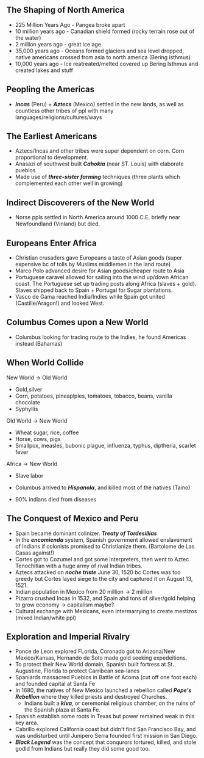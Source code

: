 ## The Shaping of North America
- 225 Million Years Ago - Pangea broke apart
- 10 million years ago - Canadian shield formed (rocky terrain rose out of the water)
- 2 million years ago - great ice age
- 35,000 years ago - Oceans formed glaciers and sea level dropped, native americans crossed from asia to north america (Bering isthmus)
- 10,000 years ago - Ice reatreated/melted covered up Bering Isthmus and created lakes and stuff
## Peopling the Americas
- ***Incas*** (Peru) + ***Aztecs*** (Mexico) settled in the new lands, as well as countless other tribes of ppl with many languages/religions/cultures/ways
## The Earliest Americans
- Aztecs/Incas and other tribes were super dependent on corn. Corn proportional to development.
- Anasazi of southwest built ***Cahokia*** (near ST. Louis) with elaborate pueblos
- Made use of ***three-sister farming*** techniques (three plants which complemented each other well in growing)
## Indirect Discoverers of the New World
- Norse ppls settled in North America around 1000 C.E. briefly near Newfoundland (Vinland) but died.
## Europeans Enter Africa
- Christian crusaders gave Europeans a taste of Asian goods (super expensive bc of tolls by Muslims  middlemen in the land route)
- Marco Polo advanced desire for Asian goods/cheaper route to Asia
- Portuguese caravel allowed for sailing into the wind up/down African coast. The Portuguese set up trading posts along Africa (slaves + gold). Slaves shipped back to Spain + Portugal for Sugar plantations.
- Vasco de Gama reached India/Indies while Spain got united (Castille/Aragon!) and looked West.
## Columbus Comes upon a New World
- Columbus looking for trading route to the Indies, he found Americas instead (Bahamas)
## When World Collide
New World -> Old World
- Gold,silver
- Corn, potatoes, pineaplples, tomatoes, tobacco, beans, vanilla chocolate
- Syphyllis

Old World -> New World
- Wheat sugar, rice, coffee
- Horse, cows, pigs
- Smallpox, measles, bubonic plague, influenza, typhus, diptheria, scarlet fever

Africa -> New World
- Slave labor

- Columbus arrived to ***Hispanola***, and killed most of the natives (Taino)
- 90% indians died from diseases

## The Conquest of Mexico and Peru
- Spain became dominant colinizer. ***Treaty of Tordesillias***
- In the ***encomienda*** system, Spanish government allowed enslavement of Indians if colonists promised to Christianize them. (Bartolome de Las Casas against!)
- Cortes got to Cozumel and got some interpreters, then went to Aztec Tenochitlan with a huge army of rival Indian tribes.
- Aztecs attacked on ***noche triste*** June 30, 1520 bc Cortes was too greedy but Cortes layed siege to the city and captured it on August 13, 1521.
- Indian population in Mexico from 20 million -> 2 million
- Pizarro crushed Incas in 1532, and Spain ahd tons of silver/gold helping to grow economy -> capitalism maybe?
- Cultural exchange with Mexicans, even intermarrying to create mestizos (mixed Indian/white ppl)

## Exploration and Imperial Rivalry
- Ponce de Leon explored FLorida, Coronado got to Arizona/New Mexico/Kansas, Hernando de Soto made gold seeking expedeitions.
- To protect their New World domain, Spanish built fortress at St. Augustine, Florida to protect Carribean sea-lanes
- Spaniards massacred Pueblos in Battle of Acoma (cut off one foot each) and founded capital at Santa Fe
- In 1680, the natives of New Mexico launched a rebellion called ***Pope's Rebellion*** where they killed priests and destroyed Churches.
    - Indians built a ***kiva***, or ceremonial religious chamber, on the ruins of the Spanish plaza at Santa Fe.
- Spanish establish some roots in Texas but power remained weak in this key area.
- Cabrillo explored California coast but didn't find San Francisco Bay, and was undisturbed until Junipero Serra founded first mission in San Diego.
- ***Black Legend*** was the concept that conqurors tortured, killed, and stole godld from Indians but really they did some good too.
